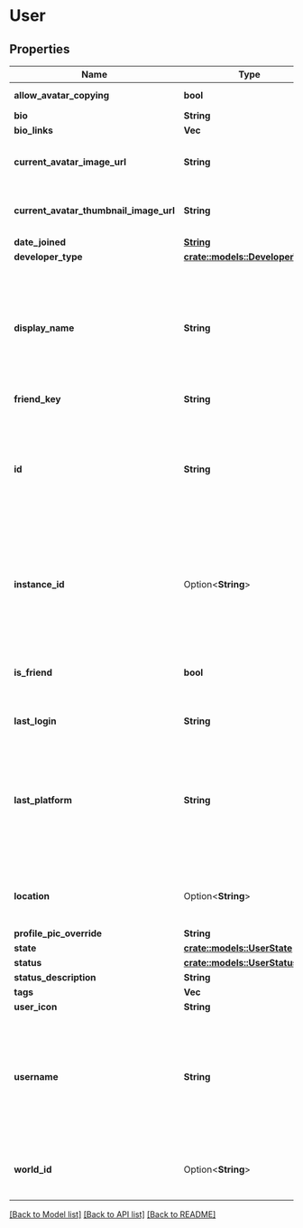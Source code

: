 # User

## Properties

Name | Type | Description | Notes
------------ | ------------- | ------------- | -------------
**allow_avatar_copying** | **bool** |  | [default to true]
**bio** | **String** |  | 
**bio_links** | **Vec<String>** |  | 
**current_avatar_image_url** | **String** | When profilePicOverride is not empty, use it instead. | 
**current_avatar_thumbnail_image_url** | **String** | When profilePicOverride is not empty, use it instead. | 
**date_joined** | [**String**](string.md) |  | 
**developer_type** | [**crate::models::DeveloperType**](DeveloperType.md) |  | 
**display_name** | **String** | A users visual display name. This is what shows up in-game, and can different from their `username`. Changing display name is restricted to a cooldown period. | 
**friend_key** | **String** |  | 
**id** | **String** | A users unique ID, usually in the form of `usr_c1644b5b-3ca4-45b4-97c6-a2a0de70d469`. Legacy players can have old IDs in the form of `8JoV9XEdpo`. The ID can never be changed. | 
**instance_id** | Option<**String**> | InstanceID can be \"offline\" on User profiles if you are not friends with that user and \"private\" if you are friends and user is in private instance. | [optional]
**is_friend** | **bool** | Either their `friendKey`, or empty string if you are not friends. Unknown usage. | 
**last_login** | **String** | Either a date-time or empty string. | 
**last_platform** | **String** | This can be `standalonewindows` or `android`, but can also pretty much be any random Unity verison such as `2019.2.4-801-Release` or `2019.2.2-772-Release` or even `unknownplatform`. | 
**location** | Option<**String**> | WorldID be \"offline\" on User profiles if you are not friends with that user. | [optional]
**profile_pic_override** | **String** |  | 
**state** | [**crate::models::UserState**](UserState.md) |  | 
**status** | [**crate::models::UserStatus**](UserStatus.md) |  | 
**status_description** | **String** |  | 
**tags** | **Vec<String>** |  | 
**user_icon** | **String** |  | 
**username** | **String** | A users unique name, used during login. This is different from `displayName` which is what shows up in-game. A users `username` can never be changed. | 
**world_id** | Option<**String**> | WorldID be \"offline\" on User profiles if you are not friends with that user. | [optional]

[[Back to Model list]](../README.md#documentation-for-models) [[Back to API list]](../README.md#documentation-for-api-endpoints) [[Back to README]](../README.md)


